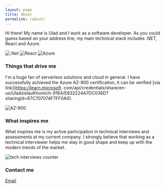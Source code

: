 ```yaml
---
layout: page
title: About
permalink: /about/
---
```


Hi there! My name is Ulad and I work as a software developer. As you could guess based on your address line, my main technical stack includes .NET, React and Azure.

![.Net](https://img.shields.io/badge/.NET-5C2D91?style=for-the-badge&logo=.net&logoColor=white)
![React](https://img.shields.io/badge/react-%2320232a.svg?style=for-the-badge&logo=react&logoColor=%&color=555555)
![Azure](https://img.shields.io/badge/azure-%230072C6.svg?style=for-the-badge&logo=microsoftazure&logoColor=white)

### Things that drive me

I'm a huge fan of serverless solutions and cloud in general. I have successfully achieved the Azure AZ-900 
certification, it can be verified [via link](https://learn.microsoft.
com/api/credentials/share/en-us/UladzislauKhomich-9164/E832224A7DC036D?sharingId=67C707074F7FF0A0).

![AZ-900](https://img.shields.io/badge/AZ--900-%25230072C6.svg?style=for-the-badge&logo=microsoftazure&label=Azure%20Fundamentals&color=0072c6&logoColor=white) 

### What inspires me
What inspires me is my active participation in technical interviews and assessments at my current company. I strongly believe that working as a technical interviewer helps me stay in good shape and keep up with the modern trends of the market.

![tech interviews counter](https://img.shields.io/endpoint?url=https%3A%2F%2Fuladsite.azurewebsites.net%2Fapi%2FInterviewsBadge&style=for-the-badge)

### Contact me

[Email](mailto:pahomax4556vladislav@gmail.com)
